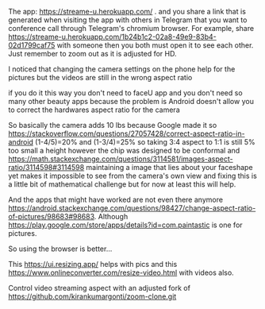 The app: https://streame-u.herokuapp.com/ .
and you share a link that is generated when visiting the app with others in Telegram that you want to conference call through Telegram's chromium browser.
For example, share  https://streame-u.herokuapp.com/1b24b1c2-02a8-49e9-83b4-02d1799caf75 with someone then you both must open it to see each other.
Just remember to zoom out as it is adjusted for HD.

I noticed that changing the camera settings on the phone help for the pictures but the videos are still in the wrong aspect ratio

if you do it this way you don't need to faceU app and you don't need so many other beauty apps because the problem is Android doesn't allow you to correct the hardwares aspect ratio for the camera

So basically the camera adds 10 lbs because Google made it so https://stackoverflow.com/questions/27057428/correct-aspect-ratio-in-android
(1-4/5)=20% and (1-3/4)=25% so taking 3:4 aspect to 1:1 is still 5% too small a height however the chip was designed to be conformal and https://math.stackexchange.com/questions/3114581/images-aspect-ratio/3114598#3114598 maintaining a image that lies about your faceshape yet makes it impossible to see from the camera's own view and fixing this is a little bit of mathematical challenge but for now at least this will help.

And the apps that might have worked are not even there anymore https://android.stackexchange.com/questions/98427/change-aspect-ratio-of-pictures/98683#98683. Although https://play.google.com/store/apps/details?id=com.paintastic is one for pictures.

So using the browser is better...

This https://ui.resizing.app/ helps with pics and this https://www.onlineconverter.com/resize-video.html with videos also.

Control video streaming aspect with an adjusted fork of https://github.com/kirankumargonti/zoom-clone.git
